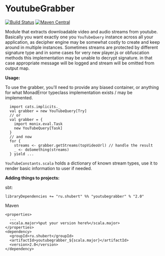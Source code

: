 # YoutubeGrabber 
[![Build Status](https://travis-ci.org/lure/YoutubeGrabber.svg?branch=master)](https://travis-ci.org/lure/YoutubeGrabber)
[![Maven Central](https://img.shields.io/maven-central/v/ru.shubert/youtubegrabber_2.12.svg)](https://maven-badges.herokuapp.com/maven-central/ru.shubert/youtubegrabber_2.12)


Module that extracts downloadable video and audio streams from youtube. Basically you want exactly one you `YouTubeQuery` 
instance across all your application, as decipher engine may be somewhat costly to create and keep around in multiple instances.
Sometimes streams are protected by different signature type and in some cases for very new player.js or obfuscation methods 
this implementation may be unable to decrypt signature. in that case appropriate message will be logged and stream will 
be omitted from output map.
 


**Usage:** 

To use the grabber, you'll need to provide any biased container, or anything for what MonadError typeclass implementation exists / may be implemented.

```
  import cats.implicits._
  val grabber = new YouTubeQuery[Try]
  // or
  val grabber = {
    import monix.eval.Task
    new YouTubeQuery[Task]
  }
  // and now 
  for { 
    streams <- grabber.getStreams(topVideoUrl) // handle the result    
    _ <- doSomething(streams)
  } yield ... 
``` 

`YouTubeConstants.scala` holds a dictionary of known stream types, use it to render basic information to user if needed.   

**Adding things to projects:**

sbt:

```
libraryDependencies += "ru.shubert" %% "youtubegrabber" % "2.0"
```

Maven 

```
<properties>
  ...
  <scala.major>%put your version here%</scala.major>
</properties>
<dependency>
  <groupId>ru.shubert</groupId>
  <artifactId>youtubegrabber_${scala.major}</artifactId>
  <version>2.0</version>
</dependency>
```
